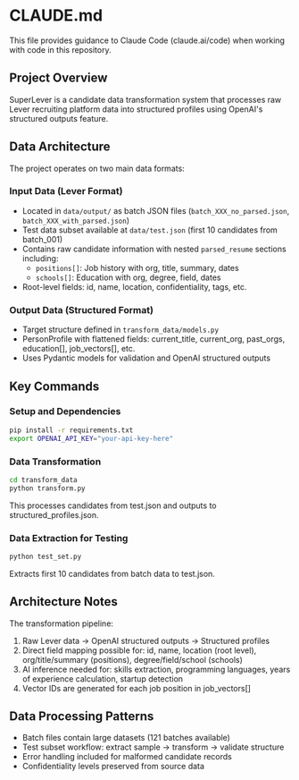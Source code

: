 # CLAUDE.md

This file provides guidance to Claude Code (claude.ai/code) when working with code in this repository.

## Project Overview

SuperLever is a candidate data transformation system that processes raw Lever recruiting platform data into structured profiles using OpenAI's structured outputs feature.

## Data Architecture

The project operates on two main data formats:

### Input Data (Lever Format)
- Located in `data/output/` as batch JSON files (`batch_XXX_no_parsed.json`, `batch_XXX_with_parsed.json`)
- Test data subset available at `data/test.json` (first 10 candidates from batch_001)
- Contains raw candidate information with nested `parsed_resume` sections including:
  - `positions[]`: Job history with org, title, summary, dates
  - `schools[]`: Education with org, degree, field, dates
- Root-level fields: id, name, location, confidentiality, tags, etc.

### Output Data (Structured Format)
- Target structure defined in `transform_data/models.py`
- PersonProfile with flattened fields: current_title, current_org, past_orgs, education[], job_vectors[], etc.
- Uses Pydantic models for validation and OpenAI structured outputs

## Key Commands

### Setup and Dependencies
```bash
pip install -r requirements.txt
export OPENAI_API_KEY="your-api-key-here"
```

### Data Transformation
```bash
cd transform_data
python transform.py
```
This processes candidates from test.json and outputs to structured_profiles.json.

### Data Extraction for Testing
```bash
python test_set.py
```
Extracts first 10 candidates from batch data to test.json.

## Architecture Notes

The transformation pipeline:
1. Raw Lever data → OpenAI structured outputs → Structured profiles
2. Direct field mapping possible for: id, name, location (root level), org/title/summary (positions), degree/field/school (schools)
3. AI inference needed for: skills extraction, programming languages, years of experience calculation, startup detection
4. Vector IDs are generated for each job position in job_vectors[]

## Data Processing Patterns

- Batch files contain large datasets (121 batches available)
- Test subset workflow: extract sample → transform → validate structure
- Error handling included for malformed candidate records
- Confidentiality levels preserved from source data